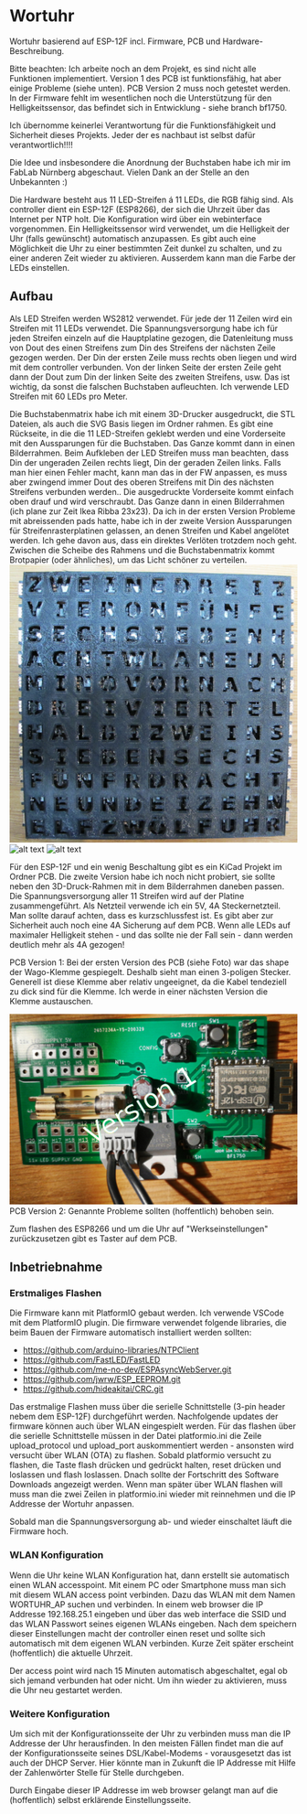 # Wortuhr
Wortuhr basierend auf ESP-12F incl. Firmware, PCB und Hardware-Beschreibung.

Bitte beachten: Ich arbeite noch an dem Projekt, es sind nicht alle Funktionen implementiert. Version 1 des PCB ist funktionsfähig, hat aber einige Probleme (siehe unten). PCB Version 2 muss noch getestet werden. In der Firmware fehlt im wesentlichen noch die Unterstützung für den Helligkeitssensor, das befindet sich in Entwicklung - siehe branch bf1750.

Ich übernomme keinerlei Verantwortung für die Funktionsfähigkeit und Sicherheit dieses Projekts. Jeder der es nachbaut ist selbst dafür verantwortlich!!!!

Die Idee und insbesondere die Anordnung der Buchstaben habe ich mir im FabLab Nürnberg abgeschaut. Vielen Dank an der Stelle an den Unbekannten :)

Die Hardware besteht aus 11 LED-Streifen á 11 LEDs, die RGB fähig sind. Als controller dient ein ESP-12F (ESP8266), der sich die Uhrzeit über das Internet per NTP holt. Die Konfiguration wird über ein webinterface vorgenommen. Ein Helligkeitssensor wird verwendet, um die Helligkeit der Uhr (falls gewünscht) automatisch anzupassen. Es gibt auch eine Möglichkeit die Uhr zu einer bestimmten Zeit dunkel zu schalten, und zu einer anderen Zeit wieder zu aktivieren. Ausserdem kann man die Farbe der LEDs einstellen.

## Aufbau
Als LED Streifen werden WS2812 verwendet. Für jede der 11 Zeilen wird ein Streifen mit 11 LEDs verwendet. Die Spannungsversorgung habe ich für jeden Streifen einzeln auf die Hauptplatine gezogen, die Datenleitung muss von Dout des einen Streifens zum Din des Streifens der nächsten Zeile gezogen werden. Der Din der ersten Zeile muss rechts oben liegen und wird mit dem controller verbunden. Von der linken Seite der ersten Zeile geht dann der Dout zum Din der linken Seite des zweiten Streifens, usw. Das ist wichtig, da sonst die falschen Buchstaben aufleuchten. Ich verwende LED Streifen mit 60 LEDs pro Meter.

Die Buchstabenmatrix habe ich mit einem 3D-Drucker ausgedruckt, die STL Dateien, als auch die SVG Basis liegen im Ordner rahmen. Es gibt eine Rückseite, in die die 11 LED-Streifen geklebt werden und eine Vorderseite mit den Aussparungen für die Buchstaben. Das Ganze kommt dann in einen Bilderrahmen. Beim Aufkleben der LED Streifen muss man beachten, dass Din der ungeraden Zeilen rechts liegt, Din der geraden Zeilen links. Falls man hier einen Fehler macht, kann man das in der FW anpassen, es muss aber zwingend immer Dout des oberen Streifens mit Din des nächsten Streifens verbunden werden.. Die ausgedruckte Vorderseite kommt einfach oben drauf und wird verschraubt. Das Ganze dann in einen Bilderrahmen (ich plane zur Zeit Ikea Ribba 23x23). Da ich in der ersten Version Probleme mit abreissenden pads hatte, habe ich in der zweite Version Aussparungen für Streifenrasterplatinen gelassen, an denen Streifen und Kabel angelötet werden. Ich gehe davon aus, dass ein direktes Verlöten trotzdem noch geht. Zwischen die Scheibe des Rahmens und die Buchstabenmatrix kommt Brotpapier (oder ähnliches), um das Licht schöner zu verteilen.
![alt text](./pics/buchstabenmatrix.jpg "Buchstabenmatrix")
![alt text](./pics/Rückseite_Einbau_LED.jpg "Aufgeklebte und verlötetet LED Streifen")
![alt text](./pics/Rückseite_bestückt.jpg "Rückseite fertig")

Für den ESP-12F und ein wenig Beschaltung gibt es ein KiCad Projekt im Ordner PCB. Die zweite Version habe ich noch nicht probiert, sie sollte neben den 3D-Druck-Rahmen mit in dem Bilderrahmen daneben passen. Die Spannungsversorgung aller 11 Streifen wird auf der Platine zusammengeführt. Als Netzteil verwende ich ein 5V, 4A Steckernetzteil. Man sollte darauf achten, dass es kurzschlussfest ist. Es gibt aber zur Sicherheit auch noch eine 4A Sicherung auf dem PCB. Wenn alle LEDs auf maximaler Helligkeit stehen - und das sollte nie der Fall sein - dann werden deutlich mehr als 4A gezogen!

PCB Version 1: Bei der ersten Version des PCB (siehe Foto) war das shape der Wago-Klemme gespiegelt. Deshalb sieht man einen 3-poligen Stecker. Generell ist diese Klemme aber relativ ungeeignet, da die Kabel tendeziell zu dick sind für die Klemme. Ich werde in einer nächsten Version die Klemme austauschen.

![alt text](./pics/pcb1.jpg "PCB erste Version, ohne LED-Anschlüsse")
PCB Version 2: Genannte Probleme sollten (hoffentlich) behoben sein.

Zum flashen des ESP8266 und um die Uhr auf "Werkseinstellungen" zurückzusetzen gibt es Taster auf dem PCB.

## Inbetriebnahme
### Erstmaliges Flashen
Die Firmware kann mit PlatformIO gebaut werden. Ich verwende VSCode mit dem PlatformIO plugin. Die firmware verwendet folgende libraries, die beim Bauen der Firmware automatisch installiert werden sollten:
  * https://github.com/arduino-libraries/NTPClient
  * https://github.com/FastLED/FastLED
  * https://github.com/me-no-dev/ESPAsyncWebServer.git
  * https://github.com/jwrw/ESP_EEPROM.git
  * https://github.com/hideakitai/CRC.git

Das erstmalige Flashen muss über die serielle Schnittstelle (3-pin header nebem dem ESP-12F) durchgeführt werden. Nachfolgende updates der firmware können auch über WLAN eingespielt werden. Für das flashen über die serielle Schnittstelle müssen in der Datei platformio.ini die Zeile upload_protocol und upload_port auskommentiert werden - ansonsten wird versucht über WLAN (OTA) zu flashen. Sobald platformio versucht zu flashen, die Taste flash drücken und gedrückt halten, reset drücken und loslassen und flash loslassen. Dnach sollte der Fortschritt des Software Downloads angezeigt werden. Wenn man später über WLAN flashen will muss man die zwei Zeilen in platformio.ini wieder mit reinnehmen und die IP Addresse der Wortuhr anpassen.

Sobald man die Spannungsversorgung ab- und wieder einschaltet läuft die Firmware hoch.

### WLAN Konfiguration
Wenn die Uhr keine WLAN Konfiguration hat, dann erstellt sie automatisch einen WLAN accesspoint. Mit einem PC oder Smartphone muss man sich mit diesem WLAN access point verbinden. Dazu das WLAN mit dem Namen WORTUHR_AP suchen und verbinden. In einem web browser die IP Addresse 192.168.25.1 eingeben und über das web interface die SSID und das WLAN Passwort seines eigenen WLANs eingeben. Nach dem speichern dieser Einstellungen macht der controller einen reset und sollte sich automatisch mit dem eigenen WLAN verbinden. Kurze Zeit später erscheint (hoffentlich) die aktuelle Uhrzeit.

Der access point wird nach 15 Minuten automatisch abgeschaltet, egal ob sich jemand verbunden hat oder nicht. Um ihn wieder zu aktivieren, muss die Uhr neu gestartet werden.

### Weitere Konfiguration
Um sich mit der Konfigurationsseite der Uhr zu verbinden muss man die IP Addresse der Uhr herausfinden. In den meisten Fällen findet man die auf der Konfigurationsseite seines DSL/Kabel-Modems - vorausgesetzt das ist auch der DHCP Server. Hier könnte man in Zukunft die IP Addresse mit Hilfe der Zahlenwörter Stelle für Stelle durchgeben.

Durch Eingabe dieser IP Addresse im web browser gelangt man auf die (hoffentlich) selbst erklärende Einstellungsseite.
